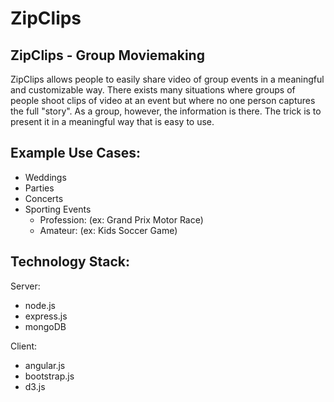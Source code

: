 ZipClips
========

ZipClips - Group Moviemaking
----------------------------

ZipClips allows people to easily share video of group events in a meaningful and customizable way.  There exists many
situations where groups of people shoot clips of video at an event but where no one person captures the full "story".
As a group, however, the information is there.  The trick is to present it in a meaningful way that is easy to
use.  

Example Use Cases:
------------------
- Weddings
- Parties
- Concerts
- Sporting Events
  - Profession: (ex: Grand Prix Motor Race)
  - Amateur: (ex: Kids Soccer Game)

Technology Stack:
-----------------
Server:
- node.js
- express.js
- mongoDB

Client:
- angular.js
- bootstrap.js
- d3.js
